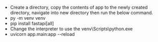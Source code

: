 - Create a directory, copy the contents of app to the newly created directory, navigate into new directory then run the below command.
- py -m venv venv
- pip install fastapi[all]
- Change the interpreter to use the venv\Scripts\python.exe
- uvicorn app.main:app --reload